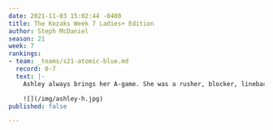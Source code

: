 ```yaml
---
date: 2021-11-03 15:02:44 -0400
title: The Kozaks Week 7 Ladies+ Edition
author: Steph McDaniel
season: 21
week: 7
rankings:
- team: _teams/s21-atomic-blue.md
  record: 0-7
  text: |-
    Ashley always brings her A-game. She was a rusher, blocker, linebacker, and receiver all in one game this past week! And wore a badass mullet wig...if you don’t know her, you should.

    ![](/img/ashley-h.jpg)
published: false

---
```

